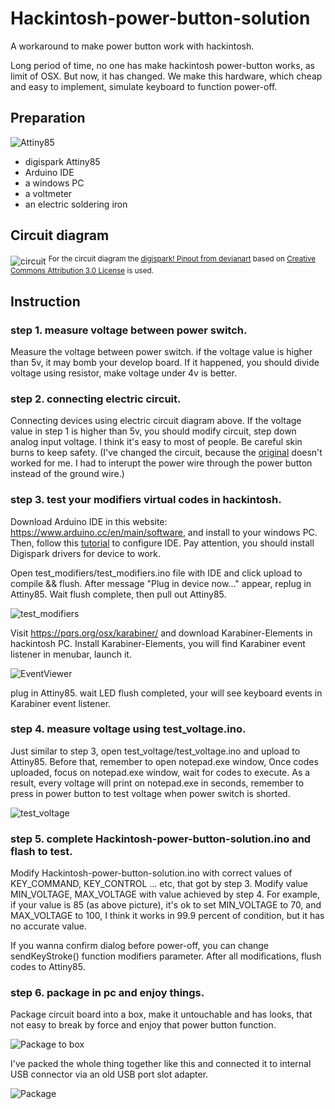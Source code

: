 # Hackintosh-power-button-solution
A workaround to make power button work with hackintosh.

Long period of time, no one has make hackintosh power-button works, as limit of OSX. But now, it has changed. We make this hardware, which cheap and easy to implement, simulate keyboard to function power-off.

## Preparation

![Attiny85](./images/Attiny85.jpg)
+ digispark Attiny85
+ Arduino IDE
+ a windows PC
+ a voltmeter
+ an electric soldering iron

## Circuit diagram

![circuit](./images/circuit_atl.png)
<sup>For the circuit diagram the [digispark! Pinout from devianart](https://www.deviantart.com/mortenaaserud/art/Digispark-Attiny85-Pinout-738150591) based on [Creative Commons Attribution 3.0 License](https://creativecommons.org/licenses/by/3.0/) is used.</sup>

## Instruction

### step 1. measure voltage between power switch.

  Measure the voltage between power switch. if the voltage value is higher than 5v, it may bomb your develop board. If it happened, you should divide voltage using resistor, make voltage under 4v is better.

### step 2. connecting electric circuit.

  Connecting devices using electric circuit diagram above. If the voltage value in step 1 is higher than 5v, you should modify circuit, step down analog input voltage. I think it's easy to most of people. Be careful skin burns to keep safety. (I've changed the circuit, because the [original](./images/circuit.jpg) doesn't worked for me. I had to interupt the power wire through the power button instead of the ground wire.) 

### step 3. test your modifiers virtual codes in hackintosh.

  Download Arduino IDE in this website: https://www.arduino.cc/en/main/software, and install to your windows PC. Then, follow this [tutorial](https://digistump.com/wiki/digispark/tutorials/connecting) to configure IDE. Pay attention, you should install Digispark drivers for device to work.

  Open test_modifiers/test_modifiers.ino file with IDE and click upload to compile && flush. After message "Plug in device now..." appear, replug in Attiny85. Wait flush complete, then pull out Attiny85.
  
  ![test_modifiers](./images/test_modifiers.png)

  Visit https://pqrs.org/osx/karabiner/ and download Karabiner-Elements in hackintosh PC. Install Karabiner-Elements, you will find Karabiner event listener in menubar, launch it.
  
  ![EventViewer](./images/EventViewer.JPG)

  plug in Attiny85. wait LED flush completed, your will see keyboard events in Karabiner event listener.

### step 4. measure voltage using test_voltage.ino.

  Just similar to step 3, open test_voltage/test_voltage.ino and upload to Attiny85. Before that, remember to open notepad.exe window, Once codes uploaded, focus on notepad.exe window, wait for codes to execute. As a result, every voltage will print on notepad.exe in seconds, remember to press in power button to test voltage when power switch is shorted.
  
   ![test_voltage](./images/voltage.png)

### step 5. complete Hackintosh-power-button-solution.ino and flash to test.

  Modify Hackintosh-power-button-solution.ino with correct values of KEY_COMMAND, KEY_CONTROL ... etc, that got by step 3. Modify value MIN_VOLTAGE, MAX_VOLTAGE with value achieved by step 4. For example, if your value is 85 (as above picture), it's ok to set MIN_VOLTAGE to 70, and MAX_VOLTAGE to 100, I think it works in 99.9 percent of condition, but it has no accurate value. 

  If you wanna confirm dialog before power-off, you can change sendKeyStroke() function modifiers parameter. After all modifications, flush codes to Attiny85.

### step 6. package in pc and enjoy things.

  Package circuit board into a box, make it untouchable and has looks, that not easy to break by force and enjoy that power button function.

  ![Package to box](./images/Package-box.jpg)
 
   I've packed the whole thing together like this and connected it to internal USB connector via an old USB port slot adapter.
   
   ![Package](./images/package.jpg)